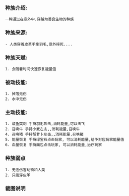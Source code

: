 ### 种族介绍:
```
一种通过在意外中,穿越为善良生物的种族
```

### 种族来源:
```
- 人类穿着皮革手拿羽毛,意外摔死....
```

### 种族天赋:
```
1. 会随着时间快速恢复能量值
```

### 被动技能:
```
1. 掉落无伤
2. 水中无伤
```

### 主动技能:
```
1. 咸鱼突刺 手持羽毛攻击,消耗能量,可以击飞
2. 召唤牛 手持小麦左击,,消耗能量,召唤牛
4. 召唤猪 手持胡萝卜左击,,消耗能量,召唤猪
5. 能量恢复 手持绿宝石点击玩家, 可以消耗能量,给予对应玩家能量值
6. 血量恢复 手持面包点击玩家, 可以消耗能量,治疗玩家
```

### 种族弱点
```
1. 无法伤害动物和人类
2. 只能穿皮革
```

### 截图说明

